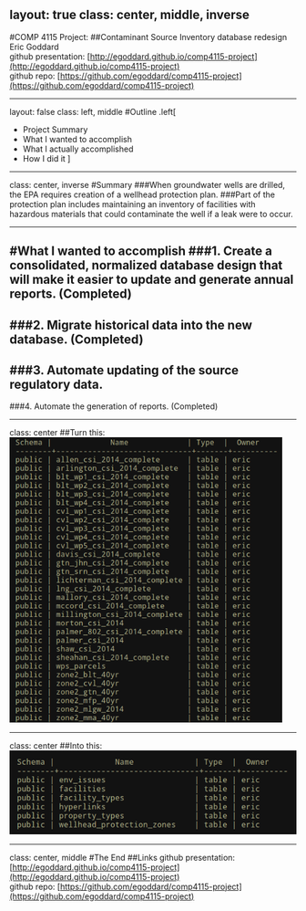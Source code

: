 layout: true
class: center, middle, inverse
---
#COMP 4115 Project:
##Contaminant Source Inventory database redesign
Eric Goddard  
github presentation: [http://egoddard.github.io/comp4115-project](http://egoddard.github.io/comp4115-project)  
github repo: [https://github.com/egoddard/comp4115-project](https://github.com/egoddard/comp4115-project)

---

layout: false
class: left, middle
#Outline
.left[
- Project Summary
- What I wanted to accomplish
- What I actually accomplished
- How I did it
]

---

class: center, inverse
#Summary
###When groundwater wells are drilled, the EPA requires creation of a wellhead protection plan. 
###Part of the protection plan includes maintaining an inventory of facilities with hazardous materials that could contaminate the well if a leak were to occur.

---

#What I wanted to accomplish
###1. Create a consolidated, normalized database design that will make it easier to update and generate annual reports. (Completed) 
--

###2. Migrate historical data into the new database. (Completed) 
--

###3. Automate updating of the source regulatory data. 
--

###4. Automate the generation of reports. (Completed) 

---

class: center
##Turn this:  
<img src="./images/source_tables.png" height="500px" />

---
class: center
##Into this:
<img src="./images/normalized_schema.png" />



---



class: center, middle
#The End
##Links
github presentation: [http://egoddard.github.io/comp4115-project](http://egoddard.github.io/comp4115-project)  
github repo: [https://github.com/egoddard/comp4115-project](https://github.com/egoddard/comp4115-project)



